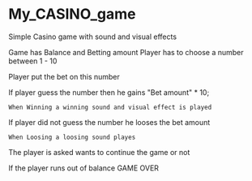 # My_CASINO_game
Simple Casino game with sound and visual effects

Game has Balance and Betting amount
Player has to choose a number between 1 - 10

Player put the bet on this number

If player guess the number then he gains "Bet amount" * 10;
    
    When Winning a winning sound and visual effect is played 

If player did not guess the number he looses the bet amount
    
    When Loosing a loosing sound playes 

The player is asked wants to continue the game or not

If the player runs out of balance GAME OVER
